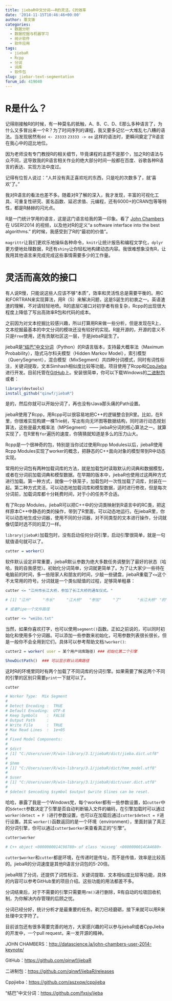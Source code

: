 ```yaml
---
title: jiebaR中文分词——R的灵活，C的效率
date: '2014-11-15T10:46:46+00:00'
author: 覃文锋
categories:
  - 数据分析
  - 数据挖掘与机器学习
  - 统计软件
  - 软件应用
tags:
  - jiebaR
  - Rcpp
  - 分词
  - 词库
  - 软件包
slug: jiebar-text-segmentation
forum_id: 419040
---
```



# R是什么？

记得刚接触R的时候，有一种莫名的抵触，A、B、C、D、E那么多种语言了，为什么又多冒出来一个R？为了时间序列的课程，我又要多记忆一大堆乱七八糟的语法。当发现居然有`dd <- 23333` `23333 -> ee` 这样的语法时，更瞬间奠定了R语言在我心中的逗比地位。

因为老师没有专门教授R的相关细节，毕竟课程的主题不是那个，加之R的语法与众不同，这导致我的R语言相关作业的绝大部分时间一般都在百度、谷歌各种R语言的表达、实现方法中度过。<!--more-->

记得有位哲人说过：“人并没有真正喜欢吃的东西，只是吃的次数多了，就‘喜欢’了。”

我对R语言的看法也差不多。随着对R了解的深入，我才发现，丰富的可视化工具、可重复性研究、匿名函数、延迟求值、元编程，还有6000+的CRAN包等等特性，都是R赫赫的闪光点。

R是一门统计学用的语言，这是这门语言给我的第一印象。看了 [John Chambers](http://datascience.la/john-chambers-user-2014-keynote/) 在 USER!2014 的视频，以及他对R的定义“a software interface into the best algorithms.” 的时候，我感受到了R的“最初的价值”。

`magrittr`让我们更欢乐地操纵各种命令，`knitr`让统计报告和编程文学化，`dplyr`更方便地处理数据，R还有`shiny`让你轻松地构建动态内容。我很难想象没有R，让我用其他语言来完成完成这些事情需要多少的工作量。

# 灵活而高效的接口

有人说R慢，只能说这些人应该不够“本质”，效率和灵活性总是需要平衡的。用C和FORTRAN来实现算法，用R（S）来解决问题，这是S诞生的初衷之一。英语渣渣的理解，不对请轻轻地喷。R的底层C接口对初学者有些复杂，Rcpp的出现很大程度上降低了写出高效率R包和代码的成本。

之前因为对文本挖掘比较感兴趣，所以打算用R来做一些分析，但是发现在R上，文本挖掘最基本的中文分词的模块还没有较好的实现。R是开源的，开源的意义不只是`Free`使用，还有贡献社区这一层，于是jiebaR诞生了。

jiebaR是[“结巴”中文分词](https://github.com/fxsjy/jieba)（Python）的R语言版本，支持最大概率法（Maximum Probability），隐式马尔科夫模型（Hidden Markov Model），索引模型（QuerySegment），混合模型（MixSegment）共四种分词模式，同时有词性标注，关键词提取，文本Simhash相似度比较等功能。项目使用了Rcpp和[CppJieba](https://github.com/aszxqw/cppjieba)进行开发。目前托管在[GitHub](https://github.com/qinwf/jiebaR)上。安装很简单，你可以下载Windows的[二进制包](https://github.com/qinwf/jiebaR/releases)或者：

```r
library(devtools)
install_github("qinwf/jiebaR"）
```

是的，然后你就可以开始分词了，再也没有rJava那头痛的Path设置。

jiebaR使用了Rcpp，用Rcpp可以很容易地把C++的逻辑整合到R里。比如，在R里，你很难实现构建一棵Trie树，写出有向无环图等数据结构，同时进行动态规划算法，这些是最大概率法（MPSegment）—— jiebaR分词的核心算法之一。就算实现了，在R里有`for`遍历的速度，你猜猜就知道是多么的压力山大。

Rcpp是一个很神奇的包，特别是当你试过使用Rcpp Modules以后，jiebaR使用Rcpp Modules实现了worker的概念，把静态的C++面向对象的模型带到R中动态实现。

常用的分词包有两种加载词库的方法，就是加载包时读取默认的词典和数据模型，或者在分词前加载词典和模型数据。在早期的版本中，jiebaR也使用过这两种方式进行加载。第一种方式，就像一个铁笼子，加载包时一次性加载了词库，封装在一起。第二种方式灵活，可以动态地加载词库和模型数据，适时进行修改，但是每次分词前，加载词库都十分耗费时间，对于小的任务不合适。

有了Rcpp Modules，jiebaR可以把C++中的分词类映射到R语言中的RC类，把这样原本C++中静态的类的操作，带到了R里面，可以动态地运行。在jiebaR里，你可以动态地生成分词器，使用不同的分词器，对不同类型的文本进行操作，分词就像切菜时选不同的菜刀一样。

`library(jiebaR)`加载包时，没有启动任何分词引擎，启动引擎很简单，就是一句赋值语句就可以了。

```r
cutter = worker()
```

软件默认设定非常重要，jiebaR默认参数为绝大多数任务调整到了最好的状态（哈哈，我的自我感觉）。初始化分词简单，分词就更简单了。为了让大家少一些待在电脑前的时间，多一些陪家人和朋友的时间，少敲一些键盘，jiebaR重载了`<=`这个不太常用的符号。分词就是一个类似赋值的过程，足够简单粗暴：

```r
cutter <= "江州市长江大桥，参加了长江大桥的通车仪式。" 

# [1] "江州"     "市长"     "江大桥"   "参加"     "了"       "长江大桥" "的"       "通车"     "仪式"  

# 或者Pipe一个文件路径

cutter <= "weibo.txt"
```

当然，如果你喜欢打字，也可以使用`segment()`函数。正如之前说的，可以同时初始化和使用多个分词器。可以添加一些参数来初始化，可用参数列表很长很长，但是一般你不会全用到它们，具体可以参考帮助文档`?worker()`:

```r
cutter2 = worker( user = 某个用户词库路径) ### 初始化第二个引擎

ShowDictPath()  ### 可以显示默认词典路径
```

这时R的环境里同时有两个加载了不同词库的分词引擎。如果需要了解这两个不同的引擎的区别只需要`print`一下就可以了。

```r
cutter

# Worker Type:  Mix Segment
# 
# Detect Encoding :  TRUE
# Default Encoding:  UTF-8
# Keep Symbols    :  FALSE
# Output Path     :  
# Write File      :  TRUE
# Max Read Lines  :  1e+05
# 
# Fixed Model Components:  
# 
# $dict
# [1] "C:/Users/user/R/win-library/3.1/jiebaR/dict/jieba.dict.utf8"
# 
# $hmm
# [1] "C:/Users/user/R/win-library/3.1/jiebaR/dict/hmm_model.utf8"
# 
# $user
# [1] "C:/Users/user/R/win-library/3.1/jiebaR/dict/user.dict.utf8"
# 
# $detect $encoding $symbol $output $write $lines can be reset.
```

哈哈，暴露了我是一个Windows党，每个worker都有一些参数设置，如`cutter`中的`$detect`参数决定了引擎是否自动判断输入文件的编码，在引擎加载时可以通过`worker(detect = F )`进行参数设置，也可以在加载后通过`cutter$detect = F`进行设置。其实 `worker()`函数返回的是一个环境（environment），里面封装了真正的分词引擎，你可以通过`cutter$worker`来查看真正的“引擎”。

```r
cutter$worker

# C++ object <0000000014C98780> of class 'mixseg' <0000000014CA4680>
```

`cutter$worker`和`cutter`都是环境，在传递时是传址，而不是传值，效率是比较高的。jiebaR的分词速度是其他R语言分词包的5-20倍。

jiebaR除了分词，还提供了词性标注、关键词提取、文本相似度比较等功能，具体的内容可以参考GitHub里的项目介绍。这些功能的用法都差不多。

分词结束后，对于不需要的引擎只需要用`rm()`进行删除，R有自动的垃圾回收机制，为你解决内存管理的后顾之忧。

分词已经分好，统计分析才是最重要的任务。剃刀已经磨砺，接下来就可以用R来处理中文字符了。

目前该包还有很多需要完善的地方，大家感兴趣的可以参与jiebaR或者CppJieba的开发中，一个pull request，来一发开源的精神。

JOHN CHAMBERS：<http://datascience.la/john-chambers-user-2014-keynote/>
  
GitHub：<https://github.com/qinwf/jiebaR>
  
二进制包：<https://github.com/qinwf/jiebaR/releases>
  
Cppjieba：<https://github.com/aszxqw/cppjieba>
  
“结巴”中文分词：<https://github.com/fxsjy/jieba>
